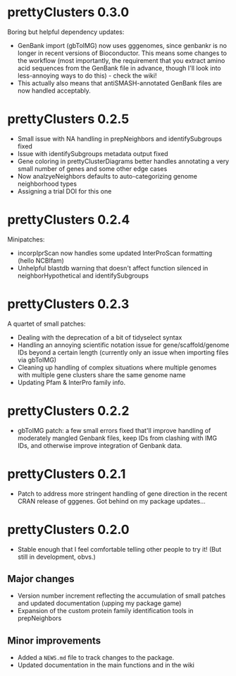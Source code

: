 # prettyClusters 0.3.0
Boring but helpful dependency updates:
* GenBank import (gbToIMG) now uses gggenomes, since genbankr is no longer in recent versions of Bioconductor.  This means some changes to the workflow (most importantly, the requirement that you extract amino acid sequences from the GenBank file in advance, though I'll look into less-annoying ways to do this) - check the wiki!
* This actually also means that antiSMASH-annotated GenBank files are now handled acceptably.


# prettyClusters 0.2.5
* Small issue with NA handling in prepNeighbors and identifySubgroups fixed
* Issue with identifySubgroups metadata output fixed
* Gene coloring in prettyClusterDiagrams better handles annotating a very small number of genes and some other edge cases
* Now analzyeNeighbors defaults to auto-categorizing genome neighborhood types
* Assigning a trial DOI for this one

# prettyClusters 0.2.4
Minipatches:
* incorpIprScan now handles some updated InterProScan formatting (hello NCBIfam)
* Unhelpful blastdb warning that doesn't affect function silenced in neighborHypothetical and identifySubgroups

# prettyClusters 0.2.3
A quartet of small patches:
* Dealing with the deprecation of a bit of tidyselect syntax
* Handling an annoying scientific notation issue for gene/scaffold/genome IDs beyond a certain length (currently only an issue when importing files via gbToIMG)
* Cleaning up handling of complex situations where multiple genomes with multiple gene clusters share the same genome name
* Updating Pfam & InterPro family info.

# prettyClusters 0.2.2
* gbToIMG patch: a few small errors fixed that'll improve handling of moderately mangled Genbank files, keep IDs from clashing with IMG IDs, and otherwise improve integration of Genbank data.

# prettyClusters 0.2.1
* Patch to address more stringent handling of gene direction in the recent CRAN release of gggenes.  Got behind on my package updates...

# prettyClusters 0.2.0
* Stable enough that I feel comfortable telling other people to try it!  (But still in development, obvs.)

## Major changes
* Version number increment reflecting the accumulation of small patches and updated documentation (upping my package game)
* Expansion of the custom protein family identification tools in prepNeighbors

## Minor improvements
* Added a `NEWS.md` file to track changes to the package.
* Updated documentation in the main functions and in the wiki
